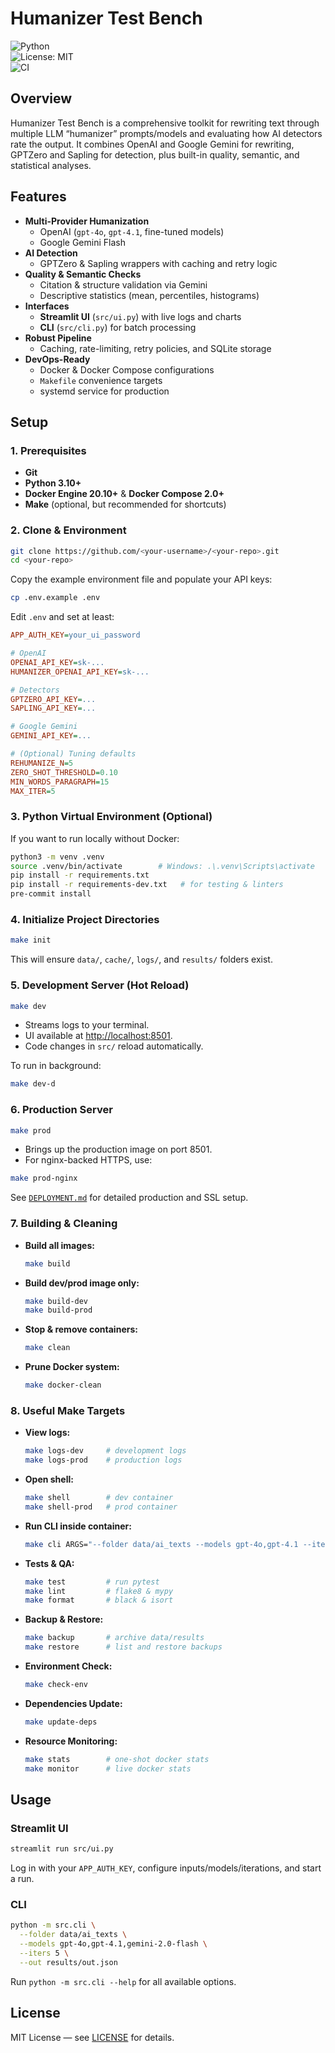 # Humanizer Test Bench

![Python](https://img.shields.io/badge/python-3.10%2B-blue)  
![License: MIT](https://img.shields.io/badge/License-MIT-green)  
![CI](https://github.com/Hobgob22/humanizer_test_lab.git/actions/workflows/deploy.yml/badge.svg)

## Overview

Humanizer Test Bench is a comprehensive toolkit for rewriting text through multiple LLM “humanizer” prompts/models and evaluating how AI detectors rate the output. It combines OpenAI and Google Gemini for rewriting, GPTZero and Sapling for detection, plus built-in quality, semantic, and statistical analyses.

## Features

- **Multi-Provider Humanization**  
  - OpenAI (`gpt-4o`, `gpt-4.1`, fine-tuned models)  
  - Google Gemini Flash  
- **AI Detection**  
  - GPTZero & Sapling wrappers with caching and retry logic  
- **Quality & Semantic Checks**  
  - Citation & structure validation via Gemini  
  - Descriptive statistics (mean, percentiles, histograms)  
- **Interfaces**  
  - **Streamlit UI** (`src/ui.py`) with live logs and charts  
  - **CLI** (`src/cli.py`) for batch processing  
- **Robust Pipeline**  
  - Caching, rate-limiting, retry policies, and SQLite storage  
- **DevOps-Ready**  
  - Docker & Docker Compose configurations  
  - `Makefile` convenience targets  
  - systemd service for production

## Setup

### 1. Prerequisites

- **Git**  
- **Python 3.10+**  
- **Docker Engine 20.10+** & **Docker Compose 2.0+**  
- **Make** (optional, but recommended for shortcuts)  

### 2. Clone & Environment

```bash
git clone https://github.com/<your-username>/<your-repo>.git
cd <your-repo>
````

Copy the example environment file and populate your API keys:

```bash
cp .env.example .env
```

Edit `.env` and set at least:

```ini
APP_AUTH_KEY=your_ui_password

# OpenAI
OPENAI_API_KEY=sk-...
HUMANIZER_OPENAI_API_KEY=sk-...

# Detectors
GPTZERO_API_KEY=...
SAPLING_API_KEY=...

# Google Gemini
GEMINI_API_KEY=...

# (Optional) Tuning defaults
REHUMANIZE_N=5
ZERO_SHOT_THRESHOLD=0.10
MIN_WORDS_PARAGRAPH=15
MAX_ITER=5
```

### 3. Python Virtual Environment (Optional)

If you want to run locally without Docker:

```bash
python3 -m venv .venv
source .venv/bin/activate        # Windows: .\.venv\Scripts\activate
pip install -r requirements.txt
pip install -r requirements-dev.txt   # for testing & linters
pre-commit install
```

### 4. Initialize Project Directories

```bash
make init
```

This will ensure `data/`, `cache/`, `logs/`, and `results/` folders exist.

### 5. Development Server (Hot Reload)

```bash
make dev
```

* Streams logs to your terminal.
* UI available at [http://localhost:8501](http://localhost:8501).
* Code changes in `src/` reload automatically.

To run in background:

```bash
make dev-d
```

### 6. Production Server

```bash
make prod
```

* Brings up the production image on port 8501.
* For nginx-backed HTTPS, use:

```bash
make prod-nginx
```

See [`DEPLOYMENT.md`](DEPLOYMENT.md) for detailed production and SSL setup.

### 7. Building & Cleaning

* **Build all images:**

  ```bash
  make build
  ```
* **Build dev/prod image only:**

  ```bash
  make build-dev
  make build-prod
  ```
* **Stop & remove containers:**

  ```bash
  make clean
  ```
* **Prune Docker system:**

  ```bash
  make docker-clean
  ```

### 8. Useful Make Targets

* **View logs:**

  ```bash
  make logs-dev     # development logs
  make logs-prod    # production logs
  ```
* **Open shell:**

  ```bash
  make shell        # dev container
  make shell-prod   # prod container
  ```
* **Run CLI inside container:**

  ```bash
  make cli ARGS="--folder data/ai_texts --models gpt-4o,gpt-4.1 --iters 5"
  ```
* **Tests & QA:**

  ```bash
  make test         # run pytest
  make lint         # flake8 & mypy
  make format       # black & isort
  ```
* **Backup & Restore:**

  ```bash
  make backup       # archive data/results
  make restore      # list and restore backups
  ```
* **Environment Check:**

  ```bash
  make check-env
  ```
* **Dependencies Update:**

  ```bash
  make update-deps
  ```
* **Resource Monitoring:**

  ```bash
  make stats        # one-shot docker stats
  make monitor      # live docker stats
  ```

## Usage

### Streamlit UI

```bash
streamlit run src/ui.py
```

Log in with your `APP_AUTH_KEY`, configure inputs/models/iterations, and start a run.

### CLI

```bash
python -m src.cli \
  --folder data/ai_texts \
  --models gpt-4o,gpt-4.1,gemini-2.0-flash \
  --iters 5 \
  --out results/out.json
```

Run `python -m src.cli --help` for all available options.

## License

MIT License — see [LICENSE](LICENSE) for details.
